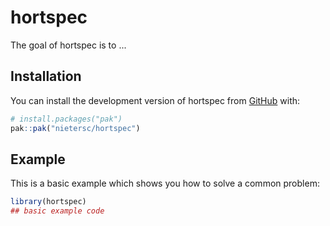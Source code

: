 
# hortspec

<!-- badges: start -->
<!-- badges: end -->

The goal of hortspec is to ...

## Installation

You can install the development version of hortspec from [GitHub](https://github.com/) with:

``` r
# install.packages("pak")
pak::pak("nietersc/hortspec")
```

## Example

This is a basic example which shows you how to solve a common problem:

``` r
library(hortspec)
## basic example code
```

